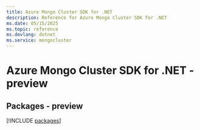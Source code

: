 ```yaml
---
title: Azure Mongo Cluster SDK for .NET
description: Reference for Azure Mongo Cluster SDK for .NET
ms.date: 05/15/2025
ms.topic: reference
ms.devlang: dotnet
ms.service: mongocluster
---
```

# Azure Mongo Cluster SDK for .NET - preview
## Packages - preview
[!INCLUDE [packages](mongo-cluster-index.md)]